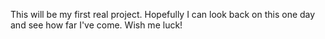 This will be my first real project. Hopefully I can look back on this one day and see how far I've come.  Wish me luck!
